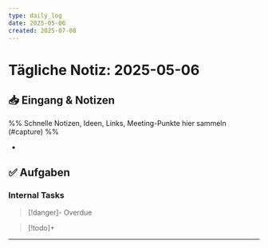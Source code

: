 ```yaml
---
type: daily_log
date: 2025-05-06
created: 2025-07-08
---
```


# Tägliche Notiz: 2025-05-06

## 📥 Eingang & Notizen

%% Schnelle Notizen, Ideen, Links, Meeting-Punkte hier sammeln (#capture) %%

*

## ✅ Aufgaben

### Internal Tasks

> [!danger]- Overdue
>

> [!todo]+
>

---
